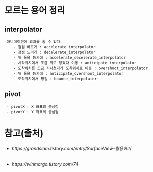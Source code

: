 # 모르는 용어 정리
 interpolator 
 -----
     애니메이션에 효과를 줄 수 있다
        - 점점 빠르게 : accelerate_interpolator
        - 점점 느리게 : decelerate_interpolator
        - 위 둘을 동시에 : accelerate_decelerate_interpolator
        - 시작위치에서 조금 뒤로 당겼다 이동 : anticipate_interpolator
        - 도착위치를 조금 지나쳤다가 도착위치로 이동 : overshoot_interpolator
        - 위 둘을 동시에 : anticipate_overshoot_interpolator
        - 도착위치에서 튕김 : bounce_interpolator
  
pivot
-----
     - pivotX : X 좌표의 중심점
     - pivotY : Y 좌표의 중심점


참고(출처)
====
  - <h6>https://grandslam.tistory.com/entry/SurfaceView-활용하기 </h6>
  - <h6>https://winmargo.tistory.com/74 </h6>
